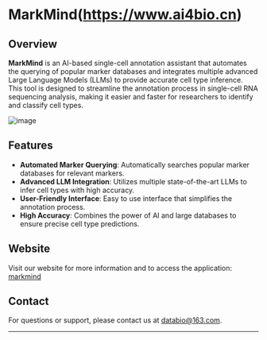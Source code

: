 # MarkMind(https://www.ai4bio.cn)

## Overview

**MarkMind** is an AI-based single-cell annotation assistant that automates the querying of popular marker databases and integrates multiple advanced Large Language Models (LLMs) to provide accurate cell type inference. This tool is designed to streamline the annotation process in single-cell RNA sequencing analysis, making it easier and faster for researchers to identify and classify cell types.

![image](https://github.com/databio2022/MarkMind/assets/101156176/ea40ca8e-8997-4fb7-844a-744392b9d9a1)

## Features

- **Automated Marker Querying**: Automatically searches popular marker databases for relevant markers.
- **Advanced LLM Integration**: Utilizes multiple state-of-the-art LLMs to infer cell types with high accuracy.
- **User-Friendly Interface**: Easy to use interface that simplifies the annotation process.
- **High Accuracy**: Combines the power of AI and large databases to ensure precise cell type predictions.

## Website

Visit our website for more information and to access the application: [markmind](https://www.ai4bio.cn)

## Contact

For questions or support, please contact us at databio@163.com.

---

